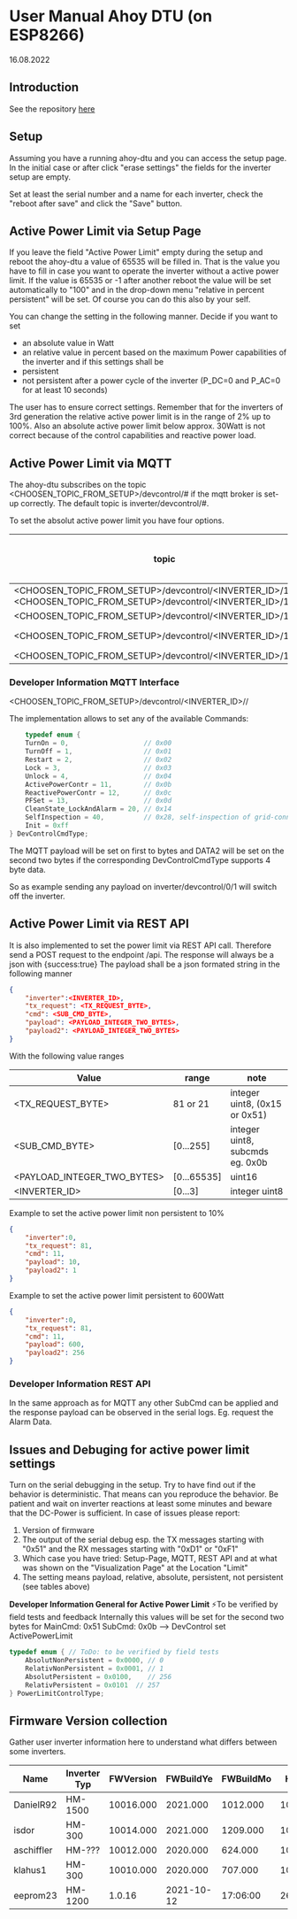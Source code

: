 # User Manual Ahoy DTU (on ESP8266)
16.08.2022
## Introduction
See the repository [here](https://github.com/grindylow/ahoy/blob/main/tools/esp8266/README.md)

## Setup
Assuming you have a running ahoy-dtu and you can access the setup page.
In the initial case or after click "erase settings" the fields for the inverter setup are empty.

Set at least the serial number and a name for each inverter, check the "reboot after save" and click the "Save" button.

## Active Power Limit via Setup Page
If you leave the field "Active Power Limit" empty during the setup and reboot the ahoy-dtu a value of 65535 will be filled in.
That is the value you have to fill in case you want to operate the inverter without a active power limit.
If the value is 65535 or -1 after another reboot the value will be set automatically to "100" and in the drop-down menu "relative in percent persistent" will be set. Of course you can do this also by your self.

You can change the setting in the following manner.
Decide if you want to set
- an absolute value in Watt
- an relative value in percent based on the maximum Power capabilities of the inverter
and if this settings shall be
- persistent
- not persistent
after a power cycle of the inverter (P_DC=0 and P_AC=0 for at least 10 seconds)

The user has to ensure correct settings. Remember that for the inverters of 3rd generation the relative active power limit is in the range of 2% up to 100%.
Also an absolute active power limit below approx. 30Watt is not correct because of the control capabilities and reactive power load.

## Active Power Limit via MQTT
The ahoy-dtu subscribes on the topic <CHOOSEN_TOPIC_FROM_SETUP>/devcontrol/# if the mqtt broker is set-up correctly. The default topic is inverter/devcontrol/#.

To set the absolut active power limit you have four options.


| topic                                                           | payload     | active power limit in                            | Condition      |
| --------------------------------------------------------------- | ----------- | -------------------------------------------- | -------------- |
| <CHOOSEN_TOPIC_FROM_SETUP>/devcontrol/<INVERTER_ID>/11 OR <CHOOSEN_TOPIC_FROM_SETUP>/devcontrol/<INVERTER_ID>/11/0 | [0..65535]  | Watt | not persistent 
| <CHOOSEN_TOPIC_FROM_SETUP>/devcontrol/<INVERTER_ID>/11/256                                                         | [0...65535] | Watt       | persistent
| <CHOOSEN_TOPIC_FROM_SETUP>/devcontrol/<INVERTER_ID>/11/1                                                           | [2...100]   | %  | not persistent
| <CHOOSEN_TOPIC_FROM_SETUP>/devcontrol/<INVERTER_ID>/11/257                                                         | [2...100]   | % |  persistent

### Developer Information MQTT Interface
<CHOOSEN_TOPIC_FROM_SETUP>/devcontrol/<INVERTER_ID>/<DevControlCmdType>/<DATA2>

The implementation allows to set any of the available <DevCntrlType> Commands:
```C
    typedef enum {
    TurnOn = 0,                   // 0x00
    TurnOff = 1,                  // 0x01
    Restart = 2,                  // 0x02
    Lock = 3,                     // 0x03
    Unlock = 4,                   // 0x04
    ActivePowerContr = 11,        // 0x0b
    ReactivePowerContr = 12,      // 0x0c
    PFSet = 13,                   // 0x0d
    CleanState_LockAndAlarm = 20, // 0x14
    SelfInspection = 40,          // 0x28, self-inspection of grid-connected protection files
    Init = 0xff
} DevControlCmdType;
```
The MQTT payload will be set on first to bytes and DATA2 will be set on the second two bytes if the corresponding DevControlCmdType supports 4 byte data.

So as example sending any payload on inverter/devcontrol/0/1 will switch off the inverter.

## Active Power Limit via REST API
It is also implemented to set the power limit via REST API call. Therefore send a POST request to the endpoint /api.
The response will always be a json with {success:true}
The payload shall be a json formated string in the following manner
```json
{
    "inverter":<INVERTER_ID>,
    "tx_request": <TX_REQUEST_BYTE>,
    "cmd": <SUB_CMD_BYTE>,
    "payload": <PAYLOAD_INTEGER_TWO_BYTES>,
    "payload2": <PAYLOAD_INTEGER_TWO_BYTES>
}
```
With the following value ranges


| Value                       | range       | note                            |
| --------------------------- | ----------- | ------------------------------- |
| <TX_REQUEST_BYTE>           | 81 or 21    | integer uint8, (0x15 or 0x51)   |
| <SUB_CMD_BYTE>              | [0...255]   | integer uint8, subcmds eg. 0x0b |
| <PAYLOAD_INTEGER_TWO_BYTES> | [0...65535] | uint16                          |
| <INVERTER_ID>               | [0...3]     | integer uint8                   |

Example to set the active power limit non persistent to 10%
```json
{
    "inverter":0,
    "tx_request": 81,
    "cmd": 11,
    "payload": 10,
    "payload2": 1
}
```
Example to set the active power limit persistent to 600Watt
```json
{
    "inverter":0,
    "tx_request": 81,
    "cmd": 11,
    "payload": 600,
    "payload2": 256
}
```

### Developer Information REST API
In the same approach as for MQTT any other SubCmd can be applied and the response payload can be observed in the serial logs. Eg. request the Alarm Data.


## Issues and Debuging for active power limit settings
Turn on the serial debugging in the setup. Try to have find out if the behavior is deterministic. That means can you reproduce the behavior. Be patient and wait on inverter reactions at least some minutes and beware that the DC-Power is sufficient.
In case of issues please report:
1. Version of firmware
2. The output of the serial debug esp. the TX messages starting with "0x51" and the RX messages starting with "0xD1" or "0xF1"
3. Which case you have tried: Setup-Page, MQTT, REST API and at what was shown on the "Visualization Page" at the Location "Limit"
4. The setting means payload, relative, absolute, persistent, not persistent (see tables above)


**Developer Information General for Active Power Limit**
⚡To be verified by field tests and feedback
Internally this values will be set for the second two bytes for MainCmd: 0x51 SubCmd: 0x0b --> DevControl set ActivePowerLimit
```C
typedef enum { // ToDo: to be verified by field tests
    AbsolutNonPersistent = 0x0000, // 0
    RelativNonPersistent = 0x0001, // 1
    AbsolutPersistent = 0x0100,    // 256
    RelativPersistent = 0x0101  // 257
} PowerLimitControlType;
```
    
## Firmware Version collection
Gather user inverter information here to understand what differs between some inverters.

| Name             | Inverter Typ | FWVersion  | FWBuildYe   | FWBuildMo   | HWPartId    |          |
| -----------------| ----------- | ----------- | ----------- | ----------- | ----------- | -------- |
| DanielR92        | HM-1500     |  10016.000  | 2021.000    | 1012.000    | 100.000     |          |
| isdor            | HM-300      | 10014.000   | 2021.000    | 1209.000    | 102.000     |          |
| aschiffler       | HM-???      | 10012.000   | 2020.000    | 624.000     | 100.000     |          |
| klahus1          | HM-300      | 10010.000   | 2020.000    | 707.000     | 102.000     |          |
| eeprom23         | HM-1200     | 1.0.16      | 2021-10-12  | 17:06:00    | 269619207   | HWRev 256 |
